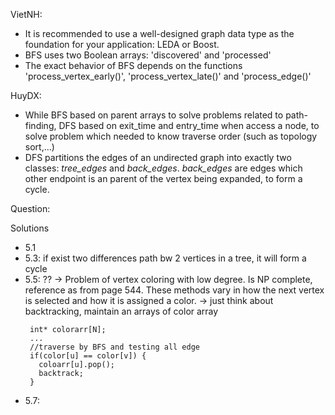 VietNH:
- It is recommended to use a well-designed graph data type as the foundation for your application: LEDA or Boost. 
- BFS uses two Boolean arrays: 'discovered' and 'processed'
- The exact behavior of BFS depends on the functions 'process_vertex_early()', 'process_vertex_late()' and 'process_edge()'

HuyDX:
- While BFS based on parent arrays to solve problems related to path-finding, DFS based on exit_time and entry_time when access a node, to solve problem which needed to know traverse order (such as topology sort,...)
- DFS partitions the edges of an undirected graph into exactly two classes: *tree_edges* and *back_edges*. *back_edges* are edges which other endpoint is an parent of the vertex being expanded, to form a cycle.

Question:

Solutions
  - 5.1
  - 5.3: if exist two differences path bw 2 vertices in a tree, it will form a cycle
  - 5.5: ?? -> Problem of vertex coloring with low degree. Is NP complete, reference as from page 544. These methods vary in how the next vertex is selected and how it is assigned a color. -> just think about backtracking, maintain an arrays of color array
     ```
      int* colorarr[N];
      ...
      //traverse by BFS and testing all edge
      if(color[u] == color[v]) {
        coloarr[u].pop();
        backtrack; 
      }
     ```
  - 5.7:
